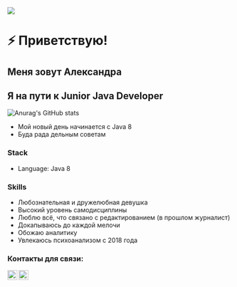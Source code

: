 ![](https://komarev.com/ghpvc/?username=your-github-Leeloomoscow)


# ⚡️ Приветствую!
## Меня зовут Александра 
## Я на пути к Junior Java Developer


![Anurag's GitHub stats](https://github-readme-stats.vercel.app/api?username=Leeloomoscow&show_icons=true&theme=radical)


- Мой новый день начинается с Java 8
- Буда рада дельным советам


### Stack
- Language: Java 8

### Skills
- Любознательная и дружелюбная девушка
- Высокий уровень самодисциплины
- Люблю всё, что связано с редактированием (в прошлом журналист)
- Докапываюсь до каждой мелочи
- Обожаю аналитику
- Увлекаюсь психоанализом с 2018 года



### Контакты для связи:
[<img align="left" width="22px" alt="javeoff | Telegram" src="https://simpleicons.org/icons/telegram.svg" />](https://t.me/Leeloo_moscow) 
[<img align="left" width="22px" alt="javeoff | Instagram" src="https://simpleicons.org/icons/instagram.svg" />](https://instagram/Leeloo__star)
